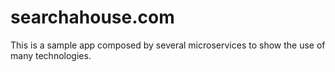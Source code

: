 # searchahouse.com
This is a sample app composed by several microservices to show the use of many technologies.
